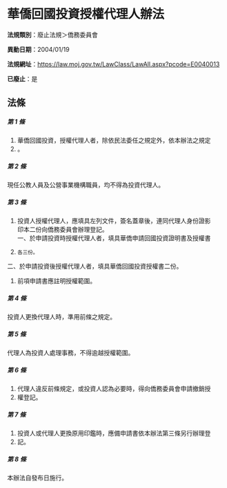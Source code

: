 # 華僑回國投資授權代理人辦法

**法規類別**：廢止法規＞僑務委員會

**異動日期**：2004/01/19  

**法規網址**：https://law.moj.gov.tw/LawClass/LawAll.aspx?pcode=E0040013

**已廢止**：是



## 法條
##### 第 1 條
1. 華僑回國投資，授權代理人者，除依民法委任之規定外，依本辦法之規定
1. 。

##### 第 2 條
現任公教人員及公營事業機構職員，均不得為投資代理人。

##### 第 3 條
1. 投資人授權代理人，應填具左列文件，簽名蓋章後，連同代理人身份證影  
印本二份向僑務委員會辦理登記。  
一、於申請投資時授權代理人者，填具華僑申請回國投資證明書及授權書
1.     各三份。  
二、於申請投資後授權代理人者，填具華僑回國投資授權書二份。
1. 前項申請書應註明授權範圍。

##### 第 4 條
投資人更換代理人時，準用前條之規定。

##### 第 5 條
代理人為投資人處理事務，不得逾越授權範圍。

##### 第 6 條
1. 代理人違反前條規定，或投資人認為必要時，得向僑務委員會申請撤銷授
1. 權登記。

##### 第 7 條
1. 投資人或代理人更換原用印鑑時，應備申請書依本辦法第三條另行辦理登
1. 記。

##### 第 8 條
本辦法自發布日施行。


